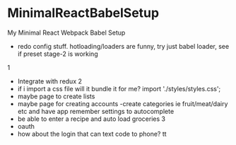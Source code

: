 # MinimalReactBabelSetup
My Minimal React Webpack Babel Setup
- redo config stuff. hotloading/loaders are funny, try just babel loader, see if preset stage-2 is working

1
- Integrate with redux
2
- if i import a css file will it bundle it for me? import './styles/styles.css';
- maybe page to create lists
- maybe page for creating accounts
-create categories ie fruit/meat/dairy etc and have app remember settings to autocomplete
- be able to enter a recipe and auto load groceries
3
- oauth
- how about the login that can text code to phone?
tt